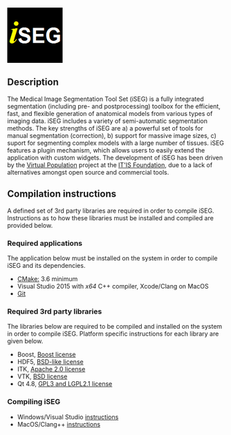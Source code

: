 ![iSEG logo](iSeg/images/isegicon.png)

## Description

The Medical Image Segmentation Tool Set (iSEG) is a fully integrated segmentation (including pre- and postprocessing) toolbox for the efficient, fast, and flexible generation of anatomical models from various types of imaging data. iSEG includes a variety of semi-automatic segmentation methods. The key strengths of iSEG are a) a powerful set of tools for manual segmentation (correction), b) support for massive image sizes, c) suport for segmenting complex models with a large number of tissues. iSEG features a plugin mechanism, which allows users to easily extend the application with custom widgets. The development of iSEG has been driven by the [Virtual Population](https://www.itis.ethz.ch/virtual-population/) project at the [IT'IS Foundation](https://www.itis.ethz.ch/), due to a lack of alternatives amongst open source and commercial tools.

## Compilation instructions

A defined set of 3rd party libraries are required in order to compile iSEG.
Instructions as to how these libraries must be installed and compiled are provided below.

### Required applications

The application below must be installed on the system in order to compile iSEG and its dependencies.

- [CMake:](https://cmake.org/) 3.6 minimum
- Visual Studio 2015 with *x64* C++ compiler, Xcode/Clang on MacOS
- [Git](https://git-scm.com/)

### Required 3rd party libraries

The libraries below are required to be compiled and installed on the system in order to compile iSEG. Platform specific instructions for each library are given below.

- Boost, [Boost license](http://www.boost.org/users/license.html)
- HDF5, [BSD-like license](https://support.hdfgroup.org/products/licenses.html)
- ITK, [Apache 2.0 license](https://itk.org/ITK/project/licenseversion1.html)
- VTK, [BSD license](https://www.vtk.org/licensing/)
- Qt 4.8, [GPL3 and LGPL2.1 license](https://www1.qt.io/licensing/)


### Compiling iSEG

- Windows/Visual Studio [instructions](Documentation/CompilingWindows.md)
- MacOS/Clang++ [instructions](Documentation/CompilingMacOS.md)